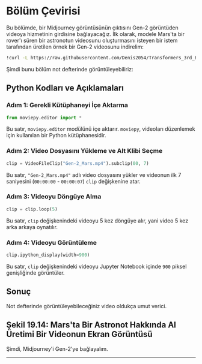 # Bölüm Çevirisi

Bu bölümde, bir Midjourney görüntüsünün çıktısını Gen-2 görüntüden videoya hizmetinin girdisine bağlayacağız. İlk olarak, modele Mars'ta bir rover'ı süren bir astronotun videosunu oluşturmasını isteyen bir istem tarafından üretilen örnek bir Gen-2 videosunu indirelim: 
```bash
!curl -L https://raw.githubusercontent.com/Denis2054/Transformers_3rd_Edition/master/Chapter19/Gen-2_Mars.mp4 --output "Gen-2_Mars.mp4"
```
Şimdi bunu bölüm not defterinde görüntüleyebiliriz:

## Python Kodları ve Açıklamaları

### Adım 1: Gerekli Kütüphaneyi İçe Aktarma
```python
from moviepy.editor import *
```
Bu satır, `moviepy.editor` modülünü içe aktarır. `moviepy`, videoları düzenlemek için kullanılan bir Python kütüphanesidir.

### Adım 2: Video Dosyasını Yükleme ve Alt Klibi Seçme
```python
clip = VideoFileClip("Gen-2_Mars.mp4").subclip(00, 7)
```
Bu satır, `"Gen-2_Mars.mp4"` adlı video dosyasını yükler ve videonun ilk 7 saniyesini (`00:00:00` - `00:00:07`) `clip` değişkenine atar.

### Adım 3: Videoyu Döngüye Alma
```python
clip = clip.loop(5)
```
Bu satır, `clip` değişkenindeki videoyu 5 kez döngüye alır, yani video 5 kez arka arkaya oynatılır.

### Adım 4: Videoyu Görüntüleme
```python
clip.ipython_display(width=900)
```
Bu satır, `clip` değişkenindeki videoyu Jupyter Notebook içinde `900` piksel genişliğinde görüntüler.

## Sonuç

Not defterinde görüntüleyebileceğiniz video oldukça umut verici. 
## Şekil 19.14: Mars'ta Bir Astronot Hakkında AI Üretimi Bir Videonun Ekran Görüntüsü
Şimdi, Midjourney'i Gen-2'ye bağlayalım.

---

